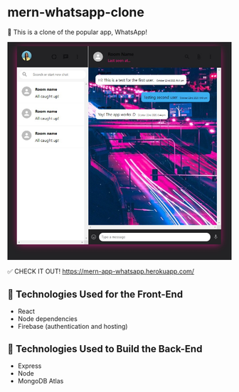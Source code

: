 # mern-whatsapp-clone

&#128241; This is a clone of the popular app, WhatsApp! 

<img src="https://github.com/tanishaCodes/mern-whatsapp-clone/blob/2fac4cceb813e8e20079eb882092a704be89ea5a/mern-whatsapp%2Fsrc%2Fassets%2FWhatsappCloneScreenshot.jpg" alt="Screenshot of WhatsApp Clone" width="700">

&#9989; CHECK IT OUT! https://mern-app-whatsapp.herokuapp.com/

## :lipstick: Technologies Used for the Front-End
* React
* Node dependencies
* Firebase (authentication and hosting)

## :brain: Technologies Used to Build the Back-End
* Express
* Node
* MongoDB Atlas